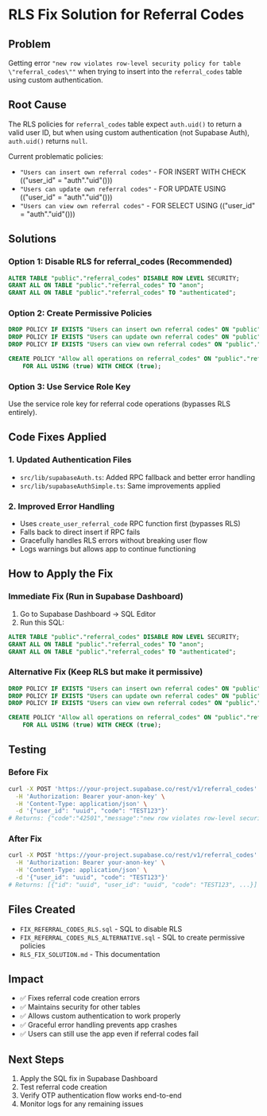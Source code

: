 # RLS Fix Solution for Referral Codes

## Problem
Getting error `"new row violates row-level security policy for table \"referral_codes\""` when trying to insert into the `referral_codes` table using custom authentication.

## Root Cause
The RLS policies for `referral_codes` table expect `auth.uid()` to return a valid user ID, but when using custom authentication (not Supabase Auth), `auth.uid()` returns `null`.

Current problematic policies:
- `"Users can insert own referral codes"` - FOR INSERT WITH CHECK (("user_id" = "auth"."uid"()))
- `"Users can update own referral codes"` - FOR UPDATE USING (("user_id" = "auth"."uid"()))  
- `"Users can view own referral codes"` - FOR SELECT USING (("user_id" = "auth"."uid"()))

## Solutions

### Option 1: Disable RLS for referral_codes (Recommended)
```sql
ALTER TABLE "public"."referral_codes" DISABLE ROW LEVEL SECURITY;
GRANT ALL ON TABLE "public"."referral_codes" TO "anon";
GRANT ALL ON TABLE "public"."referral_codes" TO "authenticated";
```

### Option 2: Create Permissive Policies
```sql
DROP POLICY IF EXISTS "Users can insert own referral codes" ON "public"."referral_codes";
DROP POLICY IF EXISTS "Users can update own referral codes" ON "public"."referral_codes";
DROP POLICY IF EXISTS "Users can view own referral codes" ON "public"."referral_codes";

CREATE POLICY "Allow all operations on referral_codes" ON "public"."referral_codes"
    FOR ALL USING (true) WITH CHECK (true);
```

### Option 3: Use Service Role Key
Use the service role key for referral code operations (bypasses RLS entirely).

## Code Fixes Applied

### 1. Updated Authentication Files
- `src/lib/supabaseAuth.ts`: Added RPC fallback and better error handling
- `src/lib/supabaseAuthSimple.ts`: Same improvements applied

### 2. Improved Error Handling
- Uses `create_user_referral_code` RPC function first (bypasses RLS)
- Falls back to direct insert if RPC fails
- Gracefully handles RLS errors without breaking user flow
- Logs warnings but allows app to continue functioning

## How to Apply the Fix

### Immediate Fix (Run in Supabase Dashboard)
1. Go to Supabase Dashboard → SQL Editor
2. Run this SQL:
```sql
ALTER TABLE "public"."referral_codes" DISABLE ROW LEVEL SECURITY;
GRANT ALL ON TABLE "public"."referral_codes" TO "anon";
GRANT ALL ON TABLE "public"."referral_codes" TO "authenticated";
```

### Alternative Fix (Keep RLS but make it permissive)
```sql
DROP POLICY IF EXISTS "Users can insert own referral codes" ON "public"."referral_codes";
DROP POLICY IF EXISTS "Users can update own referral codes" ON "public"."referral_codes";
DROP POLICY IF EXISTS "Users can view own referral codes" ON "public"."referral_codes";

CREATE POLICY "Allow all operations on referral_codes" ON "public"."referral_codes"
    FOR ALL USING (true) WITH CHECK (true);
```

## Testing

### Before Fix
```bash
curl -X POST 'https://your-project.supabase.co/rest/v1/referral_codes' \
  -H 'Authorization: Bearer your-anon-key' \
  -H 'Content-Type: application/json' \
  -d '{"user_id": "uuid", "code": "TEST123"}'
# Returns: {"code":"42501","message":"new row violates row-level security policy"}
```

### After Fix
```bash
curl -X POST 'https://your-project.supabase.co/rest/v1/referral_codes' \
  -H 'Authorization: Bearer your-anon-key' \
  -H 'Content-Type: application/json' \
  -d '{"user_id": "uuid", "code": "TEST123"}'
# Returns: [{"id": "uuid", "user_id": "uuid", "code": "TEST123", ...}]
```

## Files Created
- `FIX_REFERRAL_CODES_RLS.sql` - SQL to disable RLS
- `FIX_REFERRAL_CODES_RLS_ALTERNATIVE.sql` - SQL to create permissive policies
- `RLS_FIX_SOLUTION.md` - This documentation

## Impact
- ✅ Fixes referral code creation errors
- ✅ Maintains security for other tables
- ✅ Allows custom authentication to work properly
- ✅ Graceful error handling prevents app crashes
- ✅ Users can still use the app even if referral codes fail

## Next Steps
1. Apply the SQL fix in Supabase Dashboard
2. Test referral code creation
3. Verify OTP authentication flow works end-to-end
4. Monitor logs for any remaining issues
